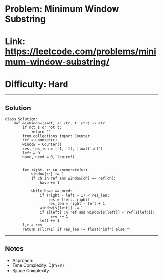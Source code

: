 # Problem: Minimum Window Substring
# Link: https://leetcode.com/problems/minimum-window-substring/
# Difficulty: Hard

---

## Solution

```
class Solution:
    def minWindow(self, s: str, t: str) -> str:
        if not s or not t:
            return ""
        from collections import Counter
        ref = Counter(t)
        window = Counter()
        res, res_len = [-1, -1], float('inf')
        left = 0
        have, need = 0, len(ref)


        for right, ch in enumerate(s):
            window[ch] += 1
            if ch in ref and window[ch] == ref[ch]:
                have += 1

            while have == need:
                if (right - left + 1) < res_len:
                    res = [left, right]
                    res_len = right - left + 1
                window[s[left]] -= 1
                if s[left] in ref and window[s[left]] < ref[s[left]]:
                    have -= 1
                left += 1
        l,r = res
        return s[l:r+1] if res_len != float('inf') else ""
```

---

## Notes
- Approach: 
- Time Complexity: O(m+n)
- Space Complexity: 